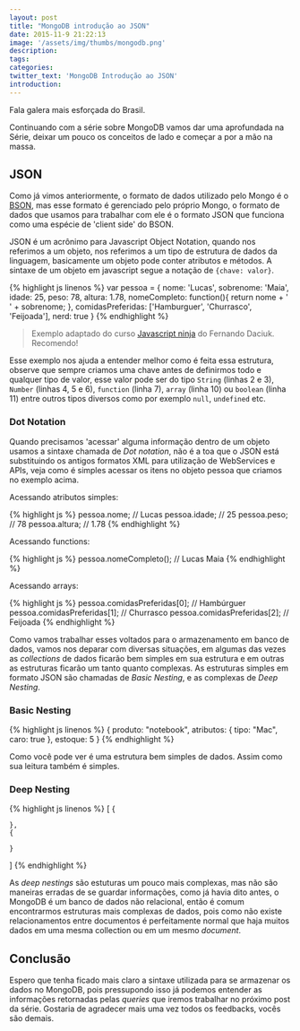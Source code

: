 ```yaml
---
layout: post
title: "MongoDB introdução ao JSON"
date: 2015-11-9 21:22:13
image: '/assets/img/thumbs/mongodb.png'
description:
tags:
categories:
twitter_text: 'MongoDB Introdução ao JSON'
introduction:
---
```


Fala galera mais esforçada do Brasil.

Continuando com a série sobre MongoDB vamos dar uma aprofundada na Série, deixar um pouco os conceitos de lado e começar a por a mão na massa.

## JSON

Como já vimos anteriormente, o formato de dados utilizado pelo Mongo é o [BSON](http://bsonspec.org/), mas esse formato é gerenciado pelo próprio Mongo, o formato de dados que usamos para trabalhar com ele é o formato JSON que funciona como uma espécie de 'client side' do BSON.

JSON é um acrônimo para Javascript Object Notation, quando nos referimos a um objeto, nos referimos a um tipo de estrutura de dados da linguagem, basicamente um objeto pode conter atributos e métodos. A sintaxe de um objeto em javascript segue a notação de `{chave: valor}`.

{% highlight js linenos %}
var pessoa = {
	nome: 'Lucas',
	sobrenome: 'Maia',
	idade: 25,
	peso: 78,
	altura: 1.78,
	nomeCompleto: function(){
		return nome + ' ' + sobrenome;
	},
	comidasPreferidas: ['Hamburguer', 'Churrasco', 'Feijoada'],
	nerd: true
}
{% endhighlight %}

> Exemplo adaptado do curso [Javascript ninja](http://blog.da2k.com.br/curso-javascript-ninja/) do Fernando Daciuk. Recomendo!

Esse exemplo nos ajuda a entender melhor como é feita essa estrutura, observe que sempre criamos uma chave antes de definirmos todo e qualquer tipo de valor, esse valor pode ser do tipo `String` (linhas 2 e 3), `Number` (linhas 4, 5 e 6), `function` (linha 7), `array` (linha 10) ou `boolean` (linha 11) entre outros tipos diversos como por exemplo `null`, `undefined` etc.

### Dot Notation

Quando precisamos 'acessar' alguma informação dentro de um objeto usamos a sintaxe chamada de *Dot notation*, não é a toa que o JSON está substituindo os antigos formatos XML para utilização de WebServices e APIs, veja como é simples acessar os itens no objeto pessoa que criamos no exemplo acima.

Acessando atributos simples:

{% highlight js %}
pessoa.nome; // Lucas
pessoa.idade; // 25
pessoa.peso; // 78
pessoa.altura; // 1.78
{% endhighlight %}

Acessando functions:

{% highlight js %}
pessoa.nomeCompleto(); // Lucas Maia
{% endhighlight %}

Acessando arrays:

{% highlight js %}
pessoa.comidasPreferidas[0]; // Hambúrguer
pessoa.comidasPreferidas[1]; // Churrasco
pessoa.comidasPreferidas[2]; // Feijoada
{% endhighlight %}

Como vamos trabalhar esses voltados para o armazenamento em banco de dados, vamos nos deparar com diversas situações, em algumas das vezes as *collections* de dados ficarão bem simples em sua estrutura e em outras as estruturas ficarão um tanto quanto complexas. As estruturas simples em formato JSON são chamadas de *Basic Nesting*, e as complexas de *Deep Nesting*.

### Basic Nesting

{% highlight js linenos %}
{
	produto: "notebook",
	atributos: { tipo: "Mac", caro: true },
	estoque: 5
}
{% endhighlight %}

Como você pode ver é uma estrutura bem simples de dados. Assim como sua leitura também é simples.

### Deep Nesting

{% highlight js linenos %}
[
	{
		
	},
	{

	}
]
{% endhighlight %}

As *deep nestings* são estuturas um pouco mais complexas, mas não são maneiras erradas de se guardar informações, como já havia dito antes, o MongoDB é um banco de dados não relacional, então é comum encontrarmos estruturas mais complexas de dados, pois como não existe relacionamentos entre documentos é perfeitamente normal que haja muitos dados em uma mesma collection ou em um mesmo *document*.

## Conclusão

Espero que tenha ficado mais claro a sintaxe utilizada para se armazenar os dados no MongoDB, pois pressupondo isso já podemos entender as informações retornadas pelas *queries* que iremos trabalhar no próximo post da série. Gostaria de agradecer mais uma vez todos os feedbacks, vocês são demais. 
